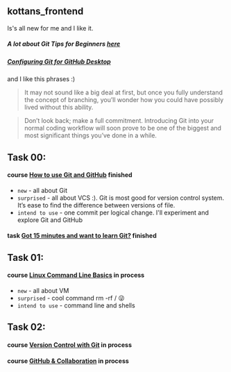 ## kottans_frontend
Is's all new for me and I like it.

##### A lot about **Git Tips for Beginners [here](https://www.webpagefx.com/blog/web-design/git-tips/)**
##### [Configuring Git for GitHub Desktop](https://help.github.com/desktop/guides/getting-started-with-github-desktop/)

and I like this phrases :)
> It may not sound like a big deal at first, but once you fully understand the concept of branching, you’ll wonder how you could have possibly lived without this ability.

> Don’t look back; make a full commitment. Introducing Git into your normal coding workflow will soon prove to be one of the biggest and most significant things you’ve done in a while.
## Task 00:
#### course [How to use Git and GitHub](https://github.com/KonstantynNazarenko/kottans_frontend/blob/master/task00.PNG) finished
* `new` - all about Git
* `surprised` - all about VCS :). Git is most good for version control system. It’s ease to find the difference between versions of file. 
* `intend to use` -  one commit per logical change.  I'll experiment and explore Git and GitHub
#### task [Got 15 minutes and want to learn Git?](https://github.com/KonstantynNazarenko/kottans_frontend/blob/master/task00a.PNG) finished
## Task 01:
#### course [Linux Command Line Basics](https://github.com/KonstantynNazarenko/kottans_frontend/blob/master/task01.PNG) in process
* `new` - all about VM
* `surprised` - cool command rm -rf /  :stuck_out_tongue_winking_eye:
* `intend to use` -  command line and shells
## Task 02:
#### course [Version Control with Git]() in process
#### course [GitHub & Collaboration]() in process
